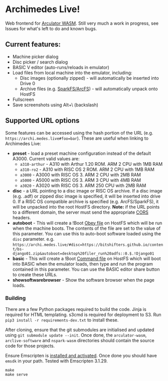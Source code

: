 # Archimedes Live!

Web frontend for [Arculator WASM](https://github.com/pdjstone/arculator-wasm). Still very much a work in progress, see Issues for what's left to do and known bugs.

## Current features:

* Machine picker dialog
* Disc picker / search dialog
* BASIC V editor (auto-runs/reloads in emulator)
* Load files from local machine into the emulator, including:
  * Disc images (optionally zipped) - will automatically be inserted into Drive 0
  * Archive files (e.g. [SparkFS/ArcFS](https://github.com/pdjstone/nspark-wasm)) - will automatically unpack onto HostFS
* Fullscreen
* Save screenshots using Alt+\ (backslash)

## Supported URL options

Some features can be accessed using the hash portion of the URL (e.g. `https://archi.medes.live#foo=bar`). These are useful when linking to Archimedes Live:

* **preset** - load a preset machine configuration instead of the default A3000. Current valid values are:
  * `a310-arthur` - A310 with Arthur 1.20 ROM. ARM 2 CPU with 1MB RAM
  * `a310-ro2` - A310 with RISC OS 2 ROM. ARM 2 CPU with 1MB RAM 
  * `a3000` - A3000 with RISC OS 3. ARM 2 CPU with 2MB RAM
  * `a5000` - A5000 with RISC OS 3. ARM 3 CPU with 4MB RAM
  * `a3020` - A3020 with RISC OS 3. ARM 250 CPU with 2MB RAM 
* **disc** - a URL pointing to a disc image or RISC OS archive. If a disc image (e.g. .adf) or zipped disc image is specified, it will be inserted into drive 0. If a RISC OS compatible archive is specified (e.g. ArcFS/SparkFS), it will be unpacked into the root HostFS directory. **Note:** if the URL points to a different domain, the server must send the appropriate [CORS](https://developer.mozilla.org/en-US/docs/Web/HTTP/Headers/Access-Control-Allow-Origin) headers.
* **autoboot** - This will create a !Boot [Obey file](https://www.riscosopen.org/wiki/documentation/show/Introduction%20to%20Obey) on HostFS which will be run when the machine boots. The contents of the file are set to the value of this parameter. You can use this to auto-boot software loaded using the `disc` parameter. e.g. `https://archi.medes.live/#disc=https://bitshifters.github.io/content/bs-django01.zip&autoboot=desktop%20filer_run%20adfs::0.$.!Django01`
* **basic** - This will create a !Boot [Command file](https://www.riscosopen.org/wiki/documentation/show/*Exec) on HostFS which will boot into BASIC when the emulator loads, then type and run the program contained in this parameter. You can use the BASIC editor share button to create these URLs.
* **showsoftwarebrowser** - Show the software browser when the page loads.

### Building

There are a few Python packages required to build the code. Jinja is required for HTML templating. s3cmd is required for deployment to S3. Run `pip3 install -r requirements-dev.txt` to install these.

After cloning, ensure that the git submodules are initialised and updated using `git submodule update --init`. Once done, the `arculator-wasm`, `arclive-software` and `nspark-wasm` directories should contain the source code for those projects.

Ensure Emscripten is [installed and activated](https://emscripten.org/docs/getting_started/downloads.html). Once done you should have `emsdk` in your path. Tested with Emscripten 3.1.29.

```
make
make serve
```